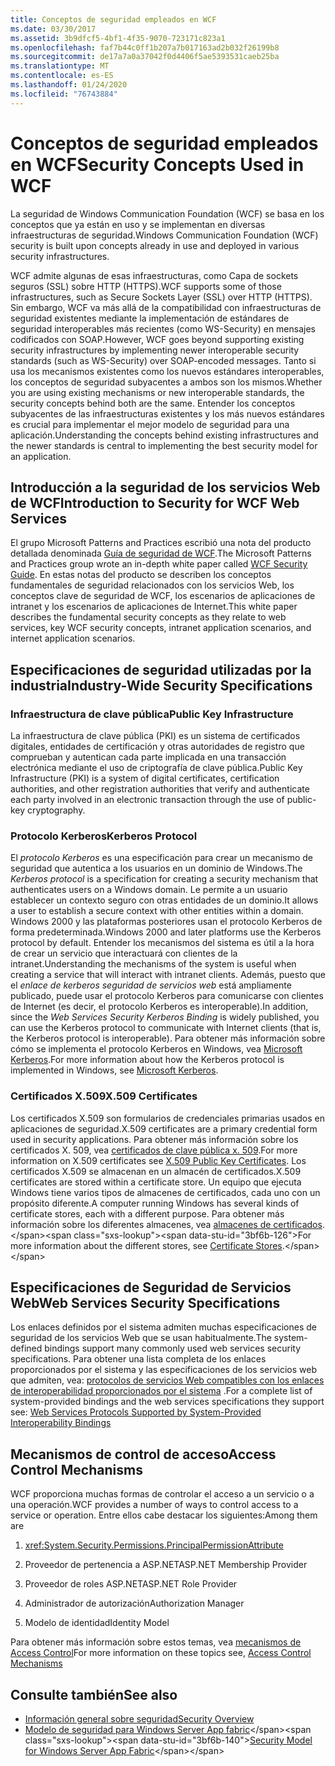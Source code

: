 ```yaml
---
title: Conceptos de seguridad empleados en WCF
ms.date: 03/30/2017
ms.assetid: 3b9dfcf5-4bf1-4f35-9070-723171c823a1
ms.openlocfilehash: faf7b44c0ff1b207a7b017163ad2b032f26199b8
ms.sourcegitcommit: de17a7a0a37042f0d4406f5ae5393531caeb25ba
ms.translationtype: MT
ms.contentlocale: es-ES
ms.lasthandoff: 01/24/2020
ms.locfileid: "76743884"
---
```

# <a name="security-concepts-used-in-wcf"></a><span data-ttu-id="3bf6b-102">Conceptos de seguridad empleados en WCF</span><span class="sxs-lookup"><span data-stu-id="3bf6b-102">Security Concepts Used in WCF</span></span>
<span data-ttu-id="3bf6b-103">La seguridad de Windows Communication Foundation (WCF) se basa en los conceptos que ya están en uso y se implementan en diversas infraestructuras de seguridad.</span><span class="sxs-lookup"><span data-stu-id="3bf6b-103">Windows Communication Foundation (WCF) security is built upon concepts already in use and deployed in various security infrastructures.</span></span>  
  
 <span data-ttu-id="3bf6b-104">WCF admite algunas de esas infraestructuras, como Capa de sockets seguros (SSL) sobre HTTP (HTTPS).</span><span class="sxs-lookup"><span data-stu-id="3bf6b-104">WCF supports some of those infrastructures, such as Secure Sockets Layer (SSL) over HTTP (HTTPS).</span></span> <span data-ttu-id="3bf6b-105">Sin embargo, WCF va más allá de la compatibilidad con infraestructuras de seguridad existentes mediante la implementación de estándares de seguridad interoperables más recientes (como WS-Security) en mensajes codificados con SOAP.</span><span class="sxs-lookup"><span data-stu-id="3bf6b-105">However, WCF goes beyond supporting existing security infrastructures by implementing newer interoperable security standards (such as WS-Security) over SOAP-encoded messages.</span></span> <span data-ttu-id="3bf6b-106">Tanto si usa los mecanismos existentes como los nuevos estándares interoperables, los conceptos de seguridad subyacentes a ambos son los mismos.</span><span class="sxs-lookup"><span data-stu-id="3bf6b-106">Whether you are using existing mechanisms or new interoperable standards, the security concepts behind both are the same.</span></span> <span data-ttu-id="3bf6b-107">Entender los conceptos subyacentes de las infraestructuras existentes y los más nuevos estándares es crucial para implementar el mejor modelo de seguridad para una aplicación.</span><span class="sxs-lookup"><span data-stu-id="3bf6b-107">Understanding the concepts behind existing infrastructures and the newer standards is central to implementing the best security model for an application.</span></span>  
  
## <a name="introduction-to-security-for-wcf-web-services"></a><span data-ttu-id="3bf6b-108">Introducción a la seguridad de los servicios Web de WCF</span><span class="sxs-lookup"><span data-stu-id="3bf6b-108">Introduction to Security for WCF Web Services</span></span>  

<span data-ttu-id="3bf6b-109">El grupo Microsoft Patterns and Practices escribió una nota del producto detallada denominada [Guía de seguridad de WCF](https://archive.codeplex.com/?p=wcfsecurityguide).</span><span class="sxs-lookup"><span data-stu-id="3bf6b-109">The Microsoft Patterns and Practices group wrote an in-depth white paper called [WCF Security Guide](https://archive.codeplex.com/?p=wcfsecurityguide).</span></span> <span data-ttu-id="3bf6b-110">En estas notas del producto se describen los conceptos fundamentales de seguridad relacionados con los servicios Web, los conceptos clave de seguridad de WCF, los escenarios de aplicaciones de intranet y los escenarios de aplicaciones de Internet.</span><span class="sxs-lookup"><span data-stu-id="3bf6b-110">This white paper describes the fundamental security concepts as they relate to web services, key WCF security concepts, intranet application scenarios, and internet application scenarios.</span></span>  
  
## <a name="industry-wide-security-specifications"></a><span data-ttu-id="3bf6b-111">Especificaciones de seguridad utilizadas por la industria</span><span class="sxs-lookup"><span data-stu-id="3bf6b-111">Industry-Wide Security Specifications</span></span>  
  
### <a name="public-key-infrastructure"></a><span data-ttu-id="3bf6b-112">Infraestructura de clave pública</span><span class="sxs-lookup"><span data-stu-id="3bf6b-112">Public Key Infrastructure</span></span>  

<span data-ttu-id="3bf6b-113">La infraestructura de clave pública (PKI) es un sistema de certificados digitales, entidades de certificación y otras autoridades de registro que comprueban y autentican cada parte implicada en una transacción electrónica mediante el uso de criptografía de clave pública.</span><span class="sxs-lookup"><span data-stu-id="3bf6b-113">Public Key Infrastructure (PKI) is a system of digital certificates, certification authorities, and other registration authorities that verify and authenticate each party involved in an electronic transaction through the use of public-key cryptography.</span></span>
  
### <a name="kerberos-protocol"></a><span data-ttu-id="3bf6b-114">Protocolo Kerberos</span><span class="sxs-lookup"><span data-stu-id="3bf6b-114">Kerberos Protocol</span></span>  
 <span data-ttu-id="3bf6b-115">El *protocolo Kerberos* es una especificación para crear un mecanismo de seguridad que autentica a los usuarios en un dominio de Windows.</span><span class="sxs-lookup"><span data-stu-id="3bf6b-115">The *Kerberos protocol* is a specification for creating a security mechanism that authenticates users on a Windows domain.</span></span> <span data-ttu-id="3bf6b-116">Le permite a un usuario establecer un contexto seguro con otras entidades de un dominio.</span><span class="sxs-lookup"><span data-stu-id="3bf6b-116">It allows a user to establish a secure context with other entities within a domain.</span></span> <span data-ttu-id="3bf6b-117">Windows 2000 y las plataformas posteriores usan el protocolo Kerberos de forma predeterminada.</span><span class="sxs-lookup"><span data-stu-id="3bf6b-117">Windows 2000 and later platforms use the Kerberos protocol by default.</span></span> <span data-ttu-id="3bf6b-118">Entender los mecanismos del sistema es útil a la hora de crear un servicio que interactuará con clientes de la intranet.</span><span class="sxs-lookup"><span data-stu-id="3bf6b-118">Understanding the mechanisms of the system is useful when creating a service that will interact with intranet clients.</span></span> <span data-ttu-id="3bf6b-119">Además, puesto que el *enlace de kerberos seguridad de servicios web* está ampliamente publicado, puede usar el protocolo Kerberos para comunicarse con clientes de Internet (es decir, el protocolo Kerberos es interoperable).</span><span class="sxs-lookup"><span data-stu-id="3bf6b-119">In addition, since the *Web Services Security Kerberos Binding* is widely published, you can use the Kerberos protocol to communicate with Internet clients (that is, the Kerberos protocol is interoperable).</span></span> <span data-ttu-id="3bf6b-120">Para obtener más información sobre cómo se implementa el protocolo Kerberos en Windows, vea [Microsoft Kerberos](/windows/win32/secauthn/microsoft-kerberos).</span><span class="sxs-lookup"><span data-stu-id="3bf6b-120">For more information about how the Kerberos protocol is implemented in Windows, see  [Microsoft Kerberos](/windows/win32/secauthn/microsoft-kerberos).</span></span>  
  
### <a name="x509-certificates"></a><span data-ttu-id="3bf6b-121">Certificados X.509</span><span class="sxs-lookup"><span data-stu-id="3bf6b-121">X.509 Certificates</span></span>  
 <span data-ttu-id="3bf6b-122">Los certificados X.509 son formularios de credenciales primarias usados en aplicaciones de seguridad.</span><span class="sxs-lookup"><span data-stu-id="3bf6b-122">X.509 certificates are a primary credential form used in security applications.</span></span> <span data-ttu-id="3bf6b-123">Para obtener más información sobre los certificados X. 509, vea [certificados de clave pública x. 509](/windows/win32/seccertenroll/about-x-509-public-key-certificates).</span><span class="sxs-lookup"><span data-stu-id="3bf6b-123">For more information on X.509 certificates see [X.509 Public Key Certificates](/windows/win32/seccertenroll/about-x-509-public-key-certificates).</span></span> <span data-ttu-id="3bf6b-124">Los certificados X.509 se almacenan en un almacén de certificados.</span><span class="sxs-lookup"><span data-stu-id="3bf6b-124">X.509 certificates are stored within a certificate store.</span></span> <span data-ttu-id="3bf6b-125">Un equipo que ejecuta Windows tiene varios tipos de almacenes de certificados, cada uno con un propósito diferente.</span><span class="sxs-lookup"><span data-stu-id="3bf6b-125">A computer running Windows has several kinds of certificate stores, each with a different purpose.</span></span> <span data-ttu-id="3bf6b-126">Para obtener más información sobre los diferentes almacenes, vea [almacenes de certificados](https://docs.microsoft.com/previous-versions/windows/it-pro/windows-server-2003/cc757138(v=ws.10)).</span><span class="sxs-lookup"><span data-stu-id="3bf6b-126">For more information about the different stores, see [Certificate Stores](https://docs.microsoft.com/previous-versions/windows/it-pro/windows-server-2003/cc757138(v=ws.10)).</span></span>  
  
## <a name="web-services-security-specifications"></a><span data-ttu-id="3bf6b-127">Especificaciones de Seguridad de Servicios Web</span><span class="sxs-lookup"><span data-stu-id="3bf6b-127">Web Services Security Specifications</span></span>  
 <span data-ttu-id="3bf6b-128">Los enlaces definidos por el sistema admiten muchas especificaciones de seguridad de los servicios Web que se usan habitualmente.</span><span class="sxs-lookup"><span data-stu-id="3bf6b-128">The system-defined bindings support many commonly used web services security specifications.</span></span> <span data-ttu-id="3bf6b-129">Para obtener una lista completa de los enlaces proporcionados por el sistema y las especificaciones de los servicios web que admiten, vea: [protocolos de servicios Web compatibles con los enlaces de interoperabilidad proporcionados por el sistema](../../../../docs/framework/wcf/feature-details/web-services-protocols-supported-by-system-provided-interoperability-bindings.md) .</span><span class="sxs-lookup"><span data-stu-id="3bf6b-129">For a complete list of system-provided bindings and the web services specifications they support see: [Web Services Protocols Supported by System-Provided Interoperability Bindings](../../../../docs/framework/wcf/feature-details/web-services-protocols-supported-by-system-provided-interoperability-bindings.md)</span></span>  
  
## <a name="access-control-mechanisms"></a><span data-ttu-id="3bf6b-130">Mecanismos de control de acceso</span><span class="sxs-lookup"><span data-stu-id="3bf6b-130">Access Control Mechanisms</span></span>  
 <span data-ttu-id="3bf6b-131">WCF proporciona muchas formas de controlar el acceso a un servicio o a una operación.</span><span class="sxs-lookup"><span data-stu-id="3bf6b-131">WCF provides a number of ways to control access to a service or operation.</span></span> <span data-ttu-id="3bf6b-132">Entre ellos cabe destacar los siguientes:</span><span class="sxs-lookup"><span data-stu-id="3bf6b-132">Among them are</span></span>  
  
1. <xref:System.Security.Permissions.PrincipalPermissionAttribute>  
  
2. <span data-ttu-id="3bf6b-133">Proveedor de pertenencia a ASP.NET</span><span class="sxs-lookup"><span data-stu-id="3bf6b-133">ASP.NET Membership Provider</span></span>  
  
3. <span data-ttu-id="3bf6b-134">Proveedor de roles ASP.NET</span><span class="sxs-lookup"><span data-stu-id="3bf6b-134">ASP.NET Role Provider</span></span>  
  
4. <span data-ttu-id="3bf6b-135">Administrador de autorización</span><span class="sxs-lookup"><span data-stu-id="3bf6b-135">Authorization Manager</span></span>  
  
5. <span data-ttu-id="3bf6b-136">Modelo de identidad</span><span class="sxs-lookup"><span data-stu-id="3bf6b-136">Identity Model</span></span>  
  
 <span data-ttu-id="3bf6b-137">Para obtener más información sobre estos temas, vea [mecanismos de Access Control](../../../../docs/framework/wcf/feature-details/access-control-mechanisms.md)</span><span class="sxs-lookup"><span data-stu-id="3bf6b-137">For more information on these topics see, [Access Control Mechanisms](../../../../docs/framework/wcf/feature-details/access-control-mechanisms.md)</span></span>  
  
## <a name="see-also"></a><span data-ttu-id="3bf6b-138">Consulte también</span><span class="sxs-lookup"><span data-stu-id="3bf6b-138">See also</span></span>

- [<span data-ttu-id="3bf6b-139">Información general sobre seguridad</span><span class="sxs-lookup"><span data-stu-id="3bf6b-139">Security Overview</span></span>](../../../../docs/framework/wcf/feature-details/security-overview.md)
- <span data-ttu-id="3bf6b-140">[Modelo de seguridad para Windows Server App fabric](https://docs.microsoft.com/previous-versions/appfabric/ee677202(v=azure.10))</span><span class="sxs-lookup"><span data-stu-id="3bf6b-140">[Security Model for Windows Server App Fabric](https://docs.microsoft.com/previous-versions/appfabric/ee677202(v=azure.10))</span></span>
